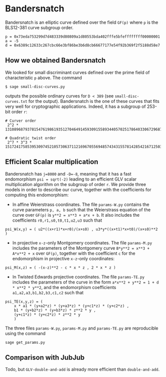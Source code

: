 # Bandersnatch

Bandersnatch is an elliptic curve defined over the field `GF(p)` where
`p` is the BLS12-381 curve subgroup order.
```python3
p = 0x73eda753299d7d483339d80809a1d80553bda402fffe5bfeffffffff00000001
a = -5
d = 0x6389c12633c267cbc66e3bf86be3b6d8cb66677177e54f92b369f2f5188d58e7
```

## How we obtained Bandersnatch

We looked for small discriminant curves defined over the prime field
of characteristic `p` above.
The command 
```shell
$ sage small-disc-curves.py
```
outputs the possible ordinary curves for `D < 389` (see
`small-disc-curves.txt` for the output).
Bandersnatch is the one of these curves that fits very well for
cryptographic applications. Indeed, it has a subgroup of 253-bit order
`r`:
```python3
# Curver order
 2^2 * 13108968793781547619861935127046491459309155893440570251786403306729687672801

# Quadratic twist order
 2^7 * 3^3 * 15172417585395309745210573063711216967055694857434315578142854216712503379
```

## Efficient Scalar multiplication

Bandersnatch has `j=8000` and `-D=-8`, meaning that it has a fast endomorphism
`psi = sqrt(-2)` leading to an efficient GLV scalar multiplication
algorithm on the subgroup of order `r`.
We provide three models in order to describe our curve, together with
the coefficients for computing this endomorphism:
* In affine Weierstrass coordinates.
The file `params-W.py` contains the curve parameters `p, a, b` such
that the Weierstrass equation of the curve over `GF(p)` is `y**2 =
x**3 + a*x + b`. It also includes the coefficients
`r0,r1,s0,t0,t1,u2,u3` such that
```python3
psi_W(x,y) = ( u2*((x+r1)*x+r0)/(x+s0) , u3*y*((x+t1)*x+t0)/(x+s0)**2 )
```
* In projective `x-z`-only Montgomery coordinates.
The file `params-M.py` includes the parameters of the Montgomery curve
`B*y**2 = x**3 + A*x**2 + x` over `GF(p)`, together with the
coefficient `c` for the endomorphism in projective `x-z`-only coordinates:
```python3
psi_M(x,z) = ( -(x-z)**2 - c * x * z , 2 * x * z )
```
* In Twisted Edwards projective coordinates.
The file `params-TE.py` includes the parameters of the curve in the
form `a*x**2 + y**2 = 1 + d * x**2 * y**2`, and the endomorphism
coefficients `a1,a2,a3,b1,b2,b3,c1,c2` such that
```python3
psi_TE(x,y,z) = (
    x * a1 * (y+a2*z) * (y+a3*z) * (y+c1*z) * (y+c2*z) ,
	b1 * (y+b2*z) * (y+b3*z) * z**2 * y ,
	(y+c1*z) * (y+c2*z) * z**2 * y
	)
```

The three files `params-W.py`, `params-M.py` and `params-TE.py` are
reproducible using the command
```shell
sage get_params.py
```

## Comparison with JubJub

Todo, but `GLV-double-and-add` is already more efficient than
`double-and-add`.

